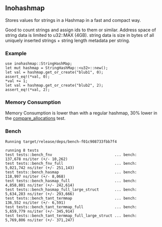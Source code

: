 
## Inohashmap

Stores values for strings in a Hashmap in a fast and compact way.

Good to count strings and assign ids to them or similar. Address space of string data is limited to u32::MAX (4GB).
string data is size in bytes of all uniquely inserted strings + string length metadata per string.

### Example

```
use inohashmap::StringHashMap;
let mut hashmap = StringHashMap::<u32>::new();
let val = hashmap.get_or_create("blub1", 0);
assert_eq!(*val, 0);
*val += 1;
let val = hashmap.get_or_create("blub2", 2);
assert_eq!(*val, 2);
```

### Memory Consumption
Memory Consumption is lower than with a regular hashmap, 30% lower in the [compare_allocations](compare_allocations/README.md) test.


### Bench

```
Running target/release/deps/bench-f01c908733fbb7f4

running 8 tests
test tests::bench_fnv                            ... bench:     137,678 ns/iter (+/- 10,262)
test tests::bench_fnv_full                       ... bench:   5,021,742 ns/iter (+/- 251,143)
test tests::bench_hasmap                         ... bench:     118,997 ns/iter (+/- 8,068)
test tests::bench_hasmap_full                    ... bench:   4,858,801 ns/iter (+/- 242,614)
test tests::bench_hasmap_full_large_struct       ... bench:   5,634,283 ns/iter (+/- 293,666)
test tests::bench_tant_termmap                   ... bench:     136,552 ns/iter (+/- 6,591)
test tests::bench_tant_termmap_full              ... bench:   5,659,779 ns/iter (+/- 345,914)
test tests::bench_tant_termmap_full_large_struct ... bench:   5,769,806 ns/iter (+/- 371,247)
```

